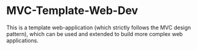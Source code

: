 # MVC-Template-Web-Dev
This is a template web-application (which strictly follows the MVC design pattern), which can be used and extended to build more complex web applications.
